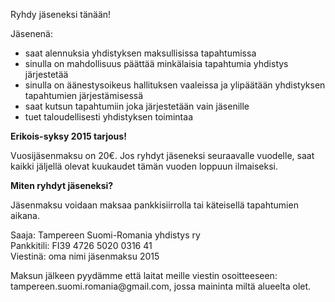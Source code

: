 Ryhdy jäseneksi tänään!


Jäsenenä:
<ul>
  <li>saat alennuksia yhdistyksen maksullisissa tapahtumissa</li>
  <li>sinulla on mahdollisuus päättää minkälaisia tapahtumia yhdistys järjestetää</li>
  <li>sinulla on äänestysoikeus hallituksen vaaleissa ja ylipäätään yhdistyksen tapahtumien järjestämisessä</li>
  <li>saat kutsun tapahtumiin joka järjestetään vain jäsenille</li>
  <li>tuet taloudellisesti yhdistyksen toimintaa</li>
</ul>

<p><strong>Erikois-syksy 2015 tarjous!</strong></p>

<p>Vuosijäsenmaksu on 20€. Jos ryhdyt jäseneksi seuraavalle vuodelle, saat kaikki jäljellä olevat kuukaudet tämän vuoden loppuun ilmaiseksi.</p>

<p><strong>Miten ryhdyt jäseneksi?</strong></p>

<p>Jäsenmaksu voidaan maksaa pankkisiirrolla tai käteisellä tapahtumien aikana.</p>

<p>Saaja: Tampereen Suomi-Romania yhdistys ry<br>
Pankkitili: FI39 4726 5020 0316 41<br>
Viestinä: oma nimi jäsenmaksu 2015</p>

<p>Maksun jälkeen pyydämme että laitat meille viestin osoitteeseen: tampereen.suomi.romania@gmail.com, jossa maininta miltä alueelta olet.</p>